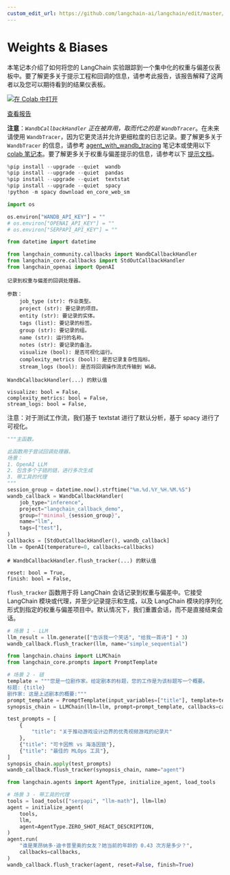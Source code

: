 ```yaml
---
custom_edit_url: https://github.com/langchain-ai/langchain/edit/master/docs/docs/integrations/providers/wandb_tracking.ipynb
---
```


# Weights & Biases

本笔记本介绍了如何将您的 LangChain 实验跟踪到一个集中化的权重与偏差仪表板中。要了解更多关于提示工程和回调的信息，请参考此报告，该报告解释了这两者以及您可以期待看到的结果仪表板。

<a href="https://colab.research.google.com/drive/1DXH4beT4HFaRKy_Vm4PoxhXVDRf7Ym8L?usp=sharing" target="_parent"><img src="https://colab.research.google.com/assets/colab-badge.svg" alt="在 Colab 中打开"/></a>

[查看报告](https://wandb.ai/a-sh0ts/langchain_callback_demo/reports/Prompt-Engineering-LLMs-with-LangChain-and-W-B--VmlldzozNjk1NTUw#👋-如何在langchain中构建回调以更好地进行提示工程)

**注意**：_`WandbCallbackHandler` 正在被弃用，取而代之的是 `WandbTracer`_。在未来请使用 `WandbTracer`，因为它更灵活并允许更细粒度的日志记录。要了解更多关于 `WandbTracer` 的信息，请参考 [agent_with_wandb_tracing](/docs/integrations/providers/wandb_tracing) 笔记本或使用以下 [colab 笔记本](http://wandb.me/prompts-quickstart)。要了解更多关于权重与偏差提示的信息，请参考以下 [提示文档](https://docs.wandb.ai/guides/prompts)。

```python
%pip install --upgrade --quiet  wandb
%pip install --upgrade --quiet  pandas
%pip install --upgrade --quiet  textstat
%pip install --upgrade --quiet  spacy
!python -m spacy download en_core_web_sm
```

```python
import os

os.environ["WANDB_API_KEY"] = ""
# os.environ["OPENAI_API_KEY"] = ""
# os.environ["SERPAPI_API_KEY"] = ""
```

```python
from datetime import datetime

from langchain_community.callbacks import WandbCallbackHandler
from langchain_core.callbacks import StdOutCallbackHandler
from langchain_openai import OpenAI
```

```
记录到权重与偏差的回调处理器。

参数：
    job_type (str): 作业类型。
    project (str): 要记录的项目。
    entity (str): 要记录的实体。
    tags (list): 要记录的标签。
    group (str): 要记录的组。
    name (str): 运行的名称。
    notes (str): 要记录的备注。
    visualize (bool): 是否可视化运行。
    complexity_metrics (bool): 是否记录复杂性指标。
    stream_logs (bool): 是否将回调操作流式传输到 W&B。
```

```
WandbCallbackHandler(...) 的默认值

visualize: bool = False,
complexity_metrics: bool = False,
stream_logs: bool = False,
```

注意：对于测试工作流，我们基于 textstat 进行了默认分析，基于 spacy 进行了可视化。

```python
"""主函数。

此函数用于尝试回调处理器。
场景：
1. OpenAI LLM
2. 包含多个子链的链，进行多次生成
3. 带工具的代理
"""
session_group = datetime.now().strftime("%m.%d.%Y_%H.%M.%S")
wandb_callback = WandbCallbackHandler(
    job_type="inference",
    project="langchain_callback_demo",
    group=f"minimal_{session_group}",
    name="llm",
    tags=["test"],
)
callbacks = [StdOutCallbackHandler(), wandb_callback]
llm = OpenAI(temperature=0, callbacks=callbacks)
```


```
# WandbCallbackHandler.flush_tracker(...) 的默认值

reset: bool = True,
finish: bool = False,
```

`flush_tracker` 函数用于将 LangChain 会话记录到权重与偏差中。它接受 LangChain 模块或代理，并至少记录提示和生成，以及 LangChain 模块的序列化形式到指定的权重与偏差项目中。默认情况下，我们重置会话，而不是直接结束会话。

```python
# 场景 1 - LLM
llm_result = llm.generate(["告诉我一个笑话", "给我一首诗"] * 3)
wandb_callback.flush_tracker(llm, name="simple_sequential")
```



```python
from langchain.chains import LLMChain
from langchain_core.prompts import PromptTemplate
```

```python
# 场景 2 - 链
template = """您是一位剧作家。给定剧本的标题，您的工作是为该标题写一个概要。
标题: {title}
剧作家: 这是上述剧本的概要:"""
prompt_template = PromptTemplate(input_variables=["title"], template=template)
synopsis_chain = LLMChain(llm=llm, prompt=prompt_template, callbacks=callbacks)

test_prompts = [
    {
        "title": "关于推动游戏设计边界的优秀视频游戏的纪录片"
    },
    {"title": "可卡因熊 vs 海洛因狼"},
    {"title": "最佳的 MLOps 工具"},
]
synopsis_chain.apply(test_prompts)
wandb_callback.flush_tracker(synopsis_chain, name="agent")
```



```python
from langchain.agents import AgentType, initialize_agent, load_tools
```

```python
# 场景 3 - 带工具的代理
tools = load_tools(["serpapi", "llm-math"], llm=llm)
agent = initialize_agent(
    tools,
    llm,
    agent=AgentType.ZERO_SHOT_REACT_DESCRIPTION,
)
agent.run(
    "谁是莱昂纳多·迪卡普里奥的女友？她当前的年龄的 0.43 次方是多少？",
    callbacks=callbacks,
)
wandb_callback.flush_tracker(agent, reset=False, finish=True)
```
